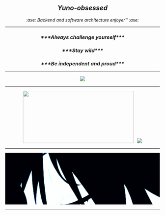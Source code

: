<h2 align="center"><i>Yuno-obsessed</i></h1>
<p align="center"><i> :axe: Backend and software architecture enjoyer™ :axe:</i></p>
<hr>
<h3 align="center"><i>***Always challenge yourself***</i></h2>
<h3 align="center"><i>***Stay wild***</i></h2>
<h3 align="center"><i>***Be independent and proud***</i></h2>

---

<p align="center">
<a href="https://discord.com/users/566566562031468554"><code><img src="https://discord.c99.nl/widget/theme-3/566566562031468554.png" height="80px"></code></a>

---

<div align="center">
<img src="https://github-readme-stats.vercel.app/api/top-langs/?username=Yuno-obsessed&theme=tokyonight&layout=compact&hide=css" width="360.6" height="170" />&nbsp;&nbsp;&nbsp;<img src="https://github-readme-stats.vercel.app/api?username=Yuno-obsessed&theme=tokyonight&show_icons=true" height="170" />
</div>

---

<img src="assets/anime_eye_cropped.gif"/>

---




